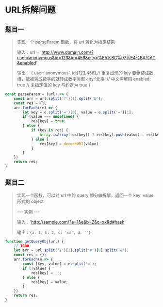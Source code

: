 # URL拆解问题

## 题目一

>  实现一个 parseParem 函数，将 url 转化为指定结果
>
> 输入：url = 'http://www.domain.com/?user=anonymous&id=123&id=456&city=%E5%8C%97%E4%BA%AC&enabled'
>
> 输出：
> {
>  user:'anonymous',
>  id:[123,456],// 重复出现的 key 要组装成数组，能被转成数字的就转成数字类型
>  city:'北京',// 中文需解码
>  enabled: true // 未指定值的 key 与约定为 true
> }

```js
const parseParem = (url) => {
    const arr = url.split('?')[1].split('&');
    const res = {};
    arr.forEach((e) => {
        let key = e.split('=')[0], value = e.split('=')[1];
        if (value === undefined) {
            res[key] = true;
        } else {
            if (key in res) {
                Array.isArray(res[key]) ? res[key].push(value) : res[key] = [res[key]].concat(value);
            } else {
                res[key] = decodeURI(value)
            }
        }
    })
    return res;
}
```

## 题目二

> 实现一个函数，可以对 url 中的 query 部分做拆解，返回一个 key: value 形式的 object  
>
> --- 实例 ---
>
> 输入：'http://sample.com/?a=1&e&b=2&c=xx&d#hash' 
>
> 输出：`{a: 1, b: 2, c: 'xx', d: ''}  `

```js
function getQueryObj(url) {
    // TODO
    let arr = url.split('?')[1].split('#')[0].split('&');
    const res = {};
    arr.forEach(e => {
        const [key, value] = e.split('=');
        if (!value) {
            res[key] = '';
        } else {
            res[key] = value;
        }
    })
    return res;
}
```

